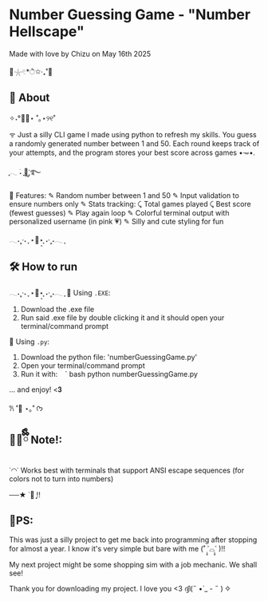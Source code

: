 # Number Guessing Game - "Number Hellscape"
Made with love by Chizu on May 16th 2025

🫧𓇼𓏲*ੈ✩‧₊˚🎐
## 📖 About
✧˖°🌷📎⋆ ˚｡⋆୨୧˚

ᯤ Just a silly CLI game I made using python to refresh my skills.  You guess a randomly generated number between 1 and 50. Each round keeps track of your attempts, and the program stores your best score across games •𐃷•.

ִֶָ𓂃 ࣪˖ ִֶָ🐇་༘࿐

🌸 Features:
✎ Random number between 1 and 50
✎ Input validation to ensure numbers only
✎ Stats tracking:
   ⤹ Total games played
   ⤹ Best score (fewest guesses)
✎ Play again loop
✎ Colorful terminal output with personalized username (in pink 💗)
✎ Silly and cute styling for fun

𓂃˖˳·˖ ִֶָ ⋆🌷͙⋆ ִֶָ˖·˳˖𓂃 ִֶָ
## 🛠️ How to run
𓂃˖˳·˖ ִֶָ ⋆🌸͙⋆ ִֶָ˖·˳˖𓂃 ִֶָ
🧸 Using `.EXE`:
1. Download the .exe file
2. Run said .exe file by double clicking it and it should open your terminal/command prompt

🦢 Using `.py`:
1. Download the python file: 'numberGuessingGame.py'
2. Open your terminal/command prompt
3. Run it with:
` ` ` bash 
python numberGuessingGame.py

... and enjoy! <𝟑

𐙚 ˚🍰 ⋆｡˚ ᡣ𐭩
## 🐻‍❄️ྀིྀི Note!:
˙◠˙ Works best with terminals that support ANSI escape sequences (for colors not to turn into numbers)

──★ ˙🍓 ̟!!

## 🎀PS:
This was just a silly project to get me back into programming after stopping for almost a year. I know it's very simple but bare with me (˚ ˃̣̣̥⌓˂̣̣̥ )!!

My next project might be some shopping sim with a job mechanic. We shall see!

Thank you for downloading my project. I love you <3
ദ്ദി(˵ •̀ _ - ˵ ) ✧
